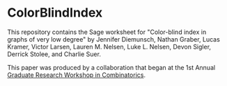 # ColorBlindIndex

This repository contains the Sage worksheet for "Color-blind index in graphs of very low degree" by Jennifer Diemunsch, Nathan Graber, Lucas Kramer, Victor Larsen, Lauren M. Nelsen, Luke L. Nelsen, Devon Sigler, Derrick Stolee, and Charlie Suer.

This paper was produced by a collaboration that began at the 1st Annual [Graduate Research Workshop in Combinatorics](http://combinatoricsworkshop.org).
